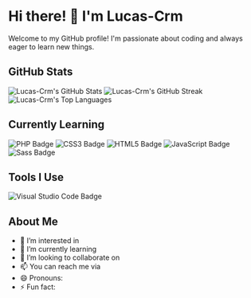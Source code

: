 # Hi there! 👋 I'm Lucas-Crm

Welcome to my GitHub profile! I'm passionate about coding and always eager to learn new things.

## GitHub Stats
![Lucas-Crm's GitHub Stats](https://github-readme-stats.vercel.app/api?username=Lucas-Crm&theme=bear&show_icons=true&hide_border=true&count_private=true)
![Lucas-Crm's GitHub Streak](https://github-readme-streak-stats.herokuapp.com/?user=Lucas-Crm&theme=bear&hide_border=true)
![Lucas-Crm's Top Languages](https://github-readme-stats.vercel.app/api/top-langs/?username=Lucas-Crm&theme=bear&show_icons=true&hide_border=true&layout=compact)

## Currently Learning
![PHP Badge](https://img.shields.io/badge/php-%23777BB4?style=flat&logo=php&logoColor=%23777BB4&labelColor=white) 
![CSS3 Badge](https://img.shields.io/badge/css3-%231572B6?style=flat&logo=css3&logoColor=%231572B6&labelColor=white) 
![HTML5 Badge](https://img.shields.io/badge/html5-%23E34F26?style=flat&logo=html5&logoColor=%23E34F26&labelColor=white) 
![JavaScript Badge](https://img.shields.io/badge/JavaScript-%23F7DF1E?style=flat&logo=JavaScript&logoColor=%23F7DF1E&labelColor=black) 
![Sass Badge](https://img.shields.io/badge/Sass-%23CC6699?style=flat&logo=sass&logoColor=%23CC6699&labelColor=white)

## Tools I Use
![Visual Studio Code Badge](https://img.shields.io/badge/Visual%20Studio%20Code-%23007ACC?style=flat&logo=Visual%20Studio%20Code&logoColor=%23007ACC&labelColor=white)

## About Me
- 👀 I’m interested in 
- 🌱 I’m currently learning
- 💞️ I’m looking to collaborate on 
- 📫 You can reach me via
- 😄 Pronouns: 
- ⚡ Fun fact: 

